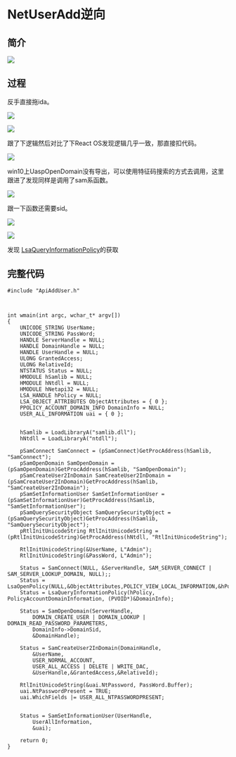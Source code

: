 # NetUserAdd逆向

## 简介

![](../.gitbook/assets/image%20%28262%29.png)

## 过程

反手直接拖ida。

![](../.gitbook/assets/image%20%28265%29.png)

![](../.gitbook/assets/image%20%28259%29.png)

跟了下逻辑然后对比了下React OS发现逻辑几乎一致，那直接扣代码。

![](../.gitbook/assets/image%20%28263%29.png)

win10上UaspOpenDomain没有导出，可以使用特征码搜索的方式去调用，这里跟进了发现同样是调用了sam系函数。

![](../.gitbook/assets/image%20%28260%29.png)

跟一下函数还需要sid。

![](../.gitbook/assets/image%20%28258%29.png)

![](../.gitbook/assets/image%20%28264%29.png)

发现 [LsaQueryInformationPolicy](https://doxygen.reactos.org/d8/d29/dll_2win32_2advapi32_2sec_2lsa_8c.html#a7d14043215b57c248b75f13ae80adde9)的获取

## 完整代码

```text
#include "ApiAddUser.h"



int wmain(int argc, wchar_t* argv[])
{
	UNICODE_STRING UserName;
	UNICODE_STRING PassWord;
	HANDLE ServerHandle = NULL;
	HANDLE DomainHandle = NULL;
	HANDLE UserHandle = NULL;
	ULONG GrantedAccess;
	ULONG RelativeId;
	NTSTATUS Status = NULL;
	HMODULE hSamlib = NULL;
	HMODULE hNtdll = NULL;
	HMODULE hNetapi32 = NULL;
	LSA_HANDLE hPolicy = NULL;
	LSA_OBJECT_ATTRIBUTES ObjectAttributes = { 0 };
	PPOLICY_ACCOUNT_DOMAIN_INFO DomainInfo = NULL;
	USER_ALL_INFORMATION uai = { 0 };


	hSamlib = LoadLibraryA("samlib.dll");
	hNtdll = LoadLibraryA("ntdll");

	pSamConnect SamConnect = (pSamConnect)GetProcAddress(hSamlib, "SamConnect");
	pSamOpenDomain SamOpenDomain = (pSamOpenDomain)GetProcAddress(hSamlib, "SamOpenDomain");
	pSamCreateUser2InDomain SamCreateUser2InDomain = (pSamCreateUser2InDomain)GetProcAddress(hSamlib, "SamCreateUser2InDomain");
	pSamSetInformationUser SamSetInformationUser = (pSamSetInformationUser)GetProcAddress(hSamlib, "SamSetInformationUser");
	pSamQuerySecurityObject SamQuerySecurityObject = (pSamQuerySecurityObject)GetProcAddress(hSamlib, "SamQuerySecurityObject");
	pRtlInitUnicodeString RtlInitUnicodeString = (pRtlInitUnicodeString)GetProcAddress(hNtdll, "RtlInitUnicodeString");

	RtlInitUnicodeString(&UserName, L"Admin");
	RtlInitUnicodeString(&PassWord, L"Admin");

	Status = SamConnect(NULL, &ServerHandle, SAM_SERVER_CONNECT | SAM_SERVER_LOOKUP_DOMAIN, NULL);;
	Status = LsaOpenPolicy(NULL,&ObjectAttributes,POLICY_VIEW_LOCAL_INFORMATION,&hPolicy);
	Status = LsaQueryInformationPolicy(hPolicy, PolicyAccountDomainInformation, (PVOID*)&DomainInfo);

	Status = SamOpenDomain(ServerHandle, 
		DOMAIN_CREATE_USER | DOMAIN_LOOKUP | DOMAIN_READ_PASSWORD_PARAMETERS, 
		DomainInfo->DomainSid, 
		&DomainHandle);

	Status = SamCreateUser2InDomain(DomainHandle,
		&UserName,
		USER_NORMAL_ACCOUNT,
		USER_ALL_ACCESS | DELETE | WRITE_DAC,
		&UserHandle,&GrantedAccess,&RelativeId);

	RtlInitUnicodeString(&uai.NtPassword, PassWord.Buffer);
	uai.NtPasswordPresent = TRUE;
	uai.WhichFields |= USER_ALL_NTPASSWORDPRESENT;


	Status = SamSetInformationUser(UserHandle,
		UserAllInformation,
		&uai);

	return 0;
}
```

